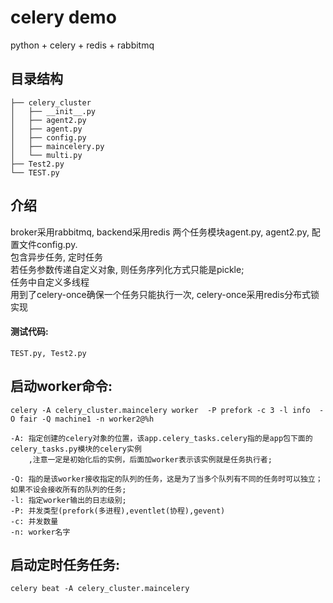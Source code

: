 celery demo
===========

python + celery + redis + rabbitmq

## 目录结构

    ├── celery_cluster
    │   ├── __init__.py
    │   ├── agent2.py
    │   ├── agent.py
    │   ├── config.py
    │   ├── maincelery.py
    │   └── multi.py
    ├── Test2.py
    └── TEST.py


## 介绍
broker采用rabbitmq, backend采用redis
两个任务模块agent.py, agent2.py, 配置文件config.py.   
包含异步任务, 定时任务   
若任务参数传递自定义对象, 则任务序列化方式只能是pickle;   
任务中自定义多线程   
用到了celery-once确保一个任务只能执行一次, celery-once采用redis分布式锁实现

#### 测试代码:  
    TEST.py, Test2.py

## 启动worker命令:  
    celery -A celery_cluster.maincelery worker  -P prefork -c 3 -l info  -O fair -Q machine1 -n worker2@%h
    
    -A: 指定创建的celery对象的位置，该app.celery_tasks.celery指的是app包下面的celery_tasks.py模块的celery实例
        ,注意一定是初始化后的实例，后面加worker表示该实例就是任务执行者;

    -Q: 指的是该worker接收指定的队列的任务，这是为了当多个队列有不同的任务时可以独立；如果不设会接收所有的队列的任务;
    -l: 指定worker输出的日志级别;
    -P: 并发类型(prefork(多进程),eventlet(协程),gevent)
    -c: 并发数量
    -n: worker名字
    
    
    
## 启动定时任务任务:  
    celery beat -A celery_cluster.maincelery
